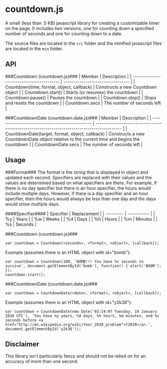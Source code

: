 countdown.js
============
A small (less than .5 KB) javascript library for creating a customizable timer on the page. It includes two versions, one for counting down a specified number of seconds and one for counting down to a date.

The source files are located in the `src` folder and the minified javascript files are located in the `min` folder.

API
---
###Countdown (countdown.js)###
| Member                                    | Description                       |
| ----------------------------------------- | --------------------------------- |
| Countdown(time, format, object, callback) | Constructs a new Countdown object |
| Countdown.start()                         | Starts (or resumes) the countdown |
| Countdown.pause()                         | Pauses the countdown              |
| Countdown.stop()                          | Stops and resets the countdown    |
| Countdown.secs                            | The number of seconds left        |

###CountdownDate (countdown.date.js)###
| Member                                          | Description                                                                                 |
| ----------------------------------------------- | ------------------------------------------------------------------------------------------- |
| CountdownDate(target, format, object, callback) | Constructs a new CountdownDate object relative to the current time and begins the countdown |
| CountdownDate.secs                              | The number of seconds left                                                                  |

Usage
-----
###Format###
The format is the string that is displayed in object and updated each second. Specifiers are replaced with their values and the values are determined based on what specifiers are there.  For example, if there is no day specifier but there is an hour specifier, the hours would include multiple days. However, if there is a day specifier and an hour specifier, then the hours would always be less than one day and the days would show multiple days.

####Specifier####
| Specifier | Replacement |
| --------- | ----------- |
| %y        | Years       |
| %w        | Weeks       |
| %d        | Days        |
| %h        | Hours       |
| %m        | Minutes     |
| %s        | Seconds     |

###Countdown (countdown.js)###
```
var countdown = Countdown(<seconds>, <format>, <object>, [callback]);
```

Example (assumes there is an HTML object with id="bomb"):
```
var countdown = Countdown(100, 'BOMB!!! You have %s seconds to survive', document.getElementById('bomb'), function() { alert('BOOM'); });
countdown.start();
```

###CountdownDate (countdown.date.js)###
```
var countdown = CountdownDate(<date>, <format>, <object>, [callback]);
```

Example (assumes there is an HTML object with id="y2k38"):
```
var countdown = CountdownDate(new Date('03:14:07 Tuesday, 19 January 2038 UTC'), 'You have %y years, %d days, %h hours, %m minutes, and %s seconds before <a href="http://en.wikipedia.org/wiki/Year_2038_problem">Y2K38</a>.', document.getElementById('y2k38'));
```

Disclaimer
----------
This library isn't particularly fancy and should not be relied on for an accuracy of more than one second.
